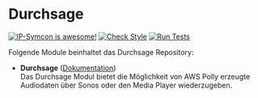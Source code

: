 # Durchsage

[![IP-Symcon is awesome!](https://img.shields.io/badge/IP--Symcon-5.4-blue.svg)](https://www.symcon.de)
[![Check Style](https://github.com/symcon/Durchsage/workflows/Check%20Style/badge.svg)](https://github.com/symcon/Durchsage/actions)
[![Run Tests](https://github.com/symcon/Durchsage/workflows/Run%20Tests/badge.svg)](https://github.com/symcon/Durchsage/actions)

Folgende Module beinhaltet das Durchsage Repository:

- __Durchsage__ ([Dokumentation](https://www.symcon.de/de/service/dokumentation/modulreferenz/durchsage))  
	Das Durchsage Modul bietet die Möglichkeit von AWS Polly erzeugte Audiodaten über Sonos oder den Media Player wiederzugeben.